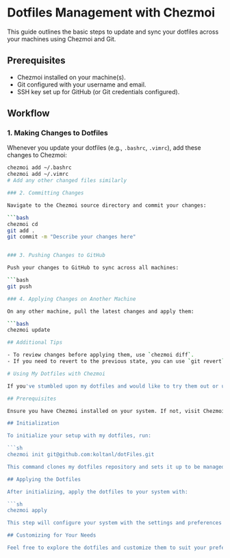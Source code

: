 # Dotfiles Management with Chezmoi

This guide outlines the basic steps to update and sync your dotfiles across your machines using Chezmoi and Git.

## Prerequisites

- Chezmoi installed on your machine(s).
- Git configured with your username and email.
- SSH key set up for GitHub (or Git credentials configured).

## Workflow

### 1. Making Changes to Dotfiles

Whenever you update your dotfiles (e.g., `.bashrc`, `.vimrc`), add these changes to Chezmoi:

```bash
chezmoi add ~/.bashrc
chezmoi add ~/.vimrc
# Add any other changed files similarly

### 2. Committing Changes

Navigate to the Chezmoi source directory and commit your changes:

```bash
chezmoi cd
git add .
git commit -m "Describe your changes here"


### 3. Pushing Changes to GitHub

Push your changes to GitHub to sync across all machines:

```bash
git push

### 4. Applying Changes on Another Machine

On any other machine, pull the latest changes and apply them:

```bash
chezmoi update

## Additional Tips

- To review changes before applying them, use `chezmoi diff`.
- If you need to revert to the previous state, you can use `git revert` or `git reset` in the Chezmoi source directory.

# Using My Dotfiles with Chezmoi

If you've stumbled upon my dotfiles and would like to try them out or use them as a starting point for your own setup, here's how you can get started with Chezmoi:

## Prerequisites

Ensure you have Chezmoi installed on your system. If not, visit Chezmoi's installation guide for instructions.

## Initialization

To initialize your setup with my dotfiles, run:

```sh
chezmoi init git@github.com:koltanl/dotFiles.git

This command clones my dotfiles repository and sets it up to be managed by Chezmoi on your machine.

## Applying the Dotfiles

After initializing, apply the dotfiles to your system with:

```sh
chezmoi apply

This step will configure your system with the settings and preferences defined in my dotfiles.

## Customizing for Your Needs

Feel free to explore the dotfiles and customize them to suit your preferences. Chezmoi makes it easy to manage these customizations and keep them in sync across your devices.
